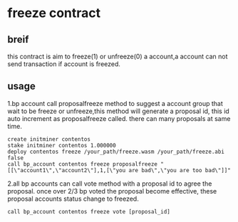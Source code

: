 # freeze contract
## breif
  this contract is aim to freeze(1) or unfreeze(0) a account,a account can not send transaction if account is freezed.
## usage
  1.bp account call proposalfreeze method to suggest a account group that wait to be freeze or unfreeze,this method will generate a
  proposal id, this id auto increment as proposalfreeze called. there can many proposals at same time.
  ```
  create initminer contentos
  stake initminer contentos 1.000000
  deploy contentos freeze /your_path/freeze.wasm /your_path/freeze.abi false
  call bp_account contentos freeze proposalfreeze "[[\"account1\",\"account2\"],1,[\"you are bad\",\"you are too bad\"]]"
  ```
  
  2.all bp accounts can call vote method with a proposal id to agree the proposal. once over 2/3 bp voted the proposal become effective,
  these proposal accounts status change to freezed.
  ```
  call bp_account contentos freeze vote [proposal_id]
  ```
